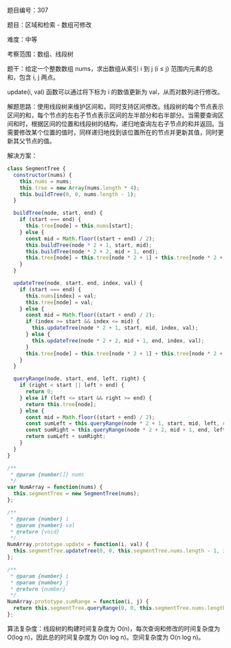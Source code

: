 题目编号：307

题目：区域和检索 - 数组可修改

难度：中等

考察范围：数组、线段树

题干：给定一个整数数组 nums，求出数组从索引 i 到 j (i ≤ j) 范围内元素的总和，包含 i, j 两点。

update(i, val) 函数可以通过将下标为 i 的数值更新为 val，从而对数列进行修改。

解题思路：使用线段树来维护区间和，同时支持区间修改。线段树的每个节点表示区间的和，每个节点的左右子节点表示区间的左半部分和右半部分。当需要查询区间和时，根据区间的位置和线段树的结构，递归地查询左右子节点的和并返回。当需要修改某个位置的值时，同样递归地找到该位置所在的节点并更新其值，同时更新其父节点的值。

解决方案：

```javascript
class SegmentTree {
  constructor(nums) {
    this.nums = nums;
    this.tree = new Array(nums.length * 4);
    this.buildTree(0, 0, nums.length - 1);
  }

  buildTree(node, start, end) {
    if (start === end) {
      this.tree[node] = this.nums[start];
    } else {
      const mid = Math.floor((start + end) / 2);
      this.buildTree(node * 2 + 1, start, mid);
      this.buildTree(node * 2 + 2, mid + 1, end);
      this.tree[node] = this.tree[node * 2 + 1] + this.tree[node * 2 + 2];
    }
  }

  updateTree(node, start, end, index, val) {
    if (start === end) {
      this.nums[index] = val;
      this.tree[node] = val;
    } else {
      const mid = Math.floor((start + end) / 2);
      if (index >= start && index <= mid) {
        this.updateTree(node * 2 + 1, start, mid, index, val);
      } else {
        this.updateTree(node * 2 + 2, mid + 1, end, index, val);
      }
      this.tree[node] = this.tree[node * 2 + 1] + this.tree[node * 2 + 2];
    }
  }

  queryRange(node, start, end, left, right) {
    if (right < start || left > end) {
      return 0;
    } else if (left <= start && right >= end) {
      return this.tree[node];
    } else {
      const mid = Math.floor((start + end) / 2);
      const sumLeft = this.queryRange(node * 2 + 1, start, mid, left, right);
      const sumRight = this.queryRange(node * 2 + 2, mid + 1, end, left, right);
      return sumLeft + sumRight;
    }
  }
}

/**
 * @param {number[]} nums
 */
var NumArray = function(nums) {
  this.segmentTree = new SegmentTree(nums);
};

/** 
 * @param {number} i 
 * @param {number} val
 * @return {void}
 */
NumArray.prototype.update = function(i, val) {
  this.segmentTree.updateTree(0, 0, this.segmentTree.nums.length - 1, i, val);
};

/** 
 * @param {number} i 
 * @param {number} j
 * @return {number}
 */
NumArray.prototype.sumRange = function(i, j) {
  return this.segmentTree.queryRange(0, 0, this.segmentTree.nums.length - 1, i, j);
};
```

算法复杂度：线段树的构建时间复杂度为 O(n)，每次查询和修改的时间复杂度为 O(log n)，因此总的时间复杂度为 O(n log n)。空间复杂度为 O(n log n)。